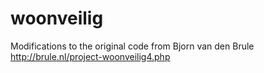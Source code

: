 # woonveilig
Modifications to the original code from Bjorn van den Brule http://brule.nl/project-woonveilig4.php
